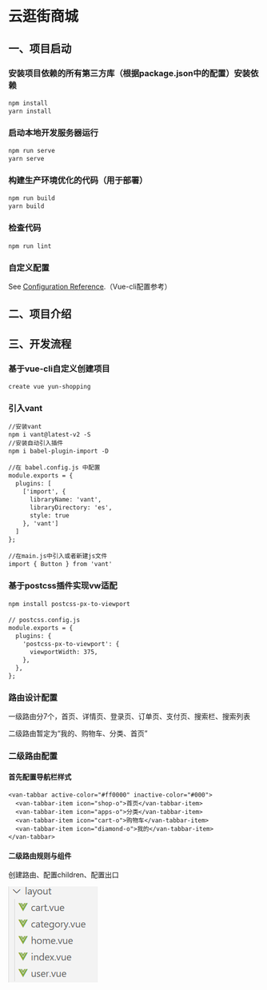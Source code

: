 # 云逛街商城

## 一、项目启动

### 安装项目依赖的所有第三方库（根据package.json中的配置）安装依赖

```
npm install
yarn install
```

### 启动本地开发服务器运行

```
npm run serve
yarn serve
```

### 构建生产环境优化的代码（用于部署）

```
npm run build
yarn build
```

### 检查代码

```
npm run lint
```

### 自定义配置

See [Configuration Reference](https://cli.vuejs.org/config/).（Vue-cli配置参考）

## 二、项目介绍

## 三、开发流程

### 基于vue-cli自定义创建项目

```
create vue yun-shopping
```


### 引入vant

```
//安装vant
npm i vant@latest-v2 -S
//安装自动引入插件
npm i babel-plugin-import -D

//在 babel.config.js 中配置
module.exports = {
  plugins: [
    ['import', {
      libraryName: 'vant',
      libraryDirectory: 'es',
      style: true
    }, 'vant']
  ]
};

//在main.js中引入或者新建js文件
import { Button } from 'vant'
```


### 基于postcss插件实现vw适配

```
npm install postcss-px-to-viewport

// postcss.config.js
module.exports = {
  plugins: {
    'postcss-px-to-viewport': {
      viewportWidth: 375,
    },
  },
};
```

### 路由设计配置

一级路由分7个，首页、详情页、登录页、订单页、支付页、搜索栏、搜索列表

二级路由暂定为“我的、购物车、分类、首页”

### 二级路由配置

#### 首先配置导航栏样式

```
<van-tabbar active-color="#ff0000" inactive-color="#000">
  <van-tabbar-item icon="shop-o">首页</van-tabbar-item>
  <van-tabbar-item icon="apps-o">分类</van-tabbar-item>
  <van-tabbar-item icon="cart-o">购物车</van-tabbar-item>
  <van-tabbar-item icon="diamond-o">我的</van-tabbar-item>
</van-tabbar>
```

#### 二级路由规则与组件

创建路由、配置children、配置出口

![1752217953068](images/README/1752217953068.png)
